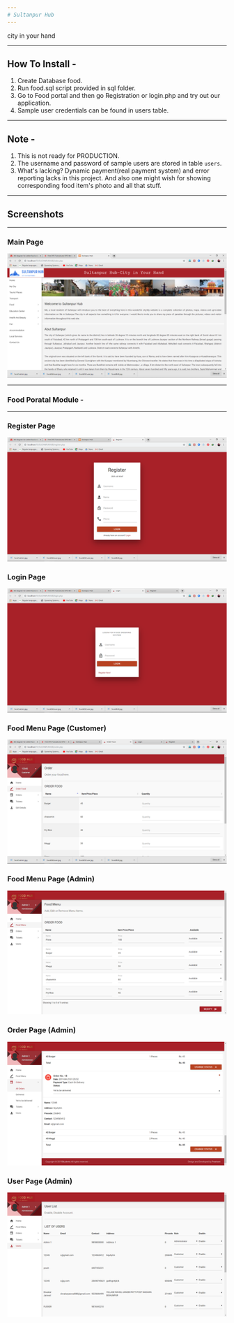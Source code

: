 ```yaml
---
# Sultanpur Hub
---
```

city in your hand

---
How To Install -
---
1. Create Database food.
2. Run food.sql script provided in sql folder.
3. Go to Food portal and then go Registration or login.php and try out our application.
4. Sample user credentials can be found in users table.

---
Note -
---
1. This is not ready for PRODUCTION.
2. The username and password of sample users are stored in table `users`.
3. What's lacking? Dynamic payment(real payment system) and error reporting lacks in this project. And also one might wish for showing corresponding food item's photo and all that stuff.

---
## Screenshots
---
### Main Page
<img src="Screenshot/Screenshot  (9).png">



---
### Food Poratal Module -
---

### Register Page
<img src="Screenshot/Screenshot  (10).png">

### Login Page
<img src="Screenshot/Screenshot  (11).png">

### Food Menu Page (Customer)
<img src="Screenshot/Screenshot  (13).png">

### Food Menu Page (Admin) 
<img src="Screenshot/Screenshot (201).png">

### Order Page (Admin) 
<img src="Screenshot/Screenshot (203).png">

### User Page (Admin)
<img src="Screenshot/Screenshot (204).png">


